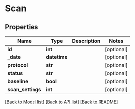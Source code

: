 # Scan

## Properties
Name | Type | Description | Notes
------------ | ------------- | ------------- | -------------
**id** | **int** |  | [optional] 
**_date** | **datetime** |  | [optional] 
**protocol** | **str** |  | [optional] 
**status** | **str** |  | [optional] 
**baseline** | **bool** |  | [optional] 
**scan_settings** | **int** |  | [optional] 

[[Back to Model list]](../README.md#documentation-for-models) [[Back to API list]](../README.md#documentation-for-api-endpoints) [[Back to README]](../README.md)


